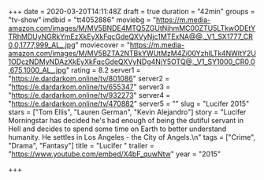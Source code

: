 +++
date = 2020-03-20T14:11:48Z
draft = true
duration = "42min"
groups = "tv-show"
imdbid = "tt4052886"
moviebg = "https://m.media-amazon.com/images/M/MV5BNDE4MTQ5ZGUtNjhmMC00ZTU5LTkwODEtYTRhMDUyNGRkYmEzXkEyXkFqcGdeQXVyNjc1MTExNA@@._V1_SX1777_CR0,0,1777,999_AL_.jpg"
moviecover = "https://m.media-amazon.com/images/M/MV5BZTA2NTBkYWUtMzM4Zi00YzhlLTk4NWItY2U1ODczNDMyNDAzXkEyXkFqcGdeQXVyNDg4NjY5OTQ@._V1_SY1000_CR0,0,675,1000_AL_.jpg"
rating = 8.2
server1 = "https://e.dardarkom.online/tv/801086"
server2 = "https://e.dardarkom.online/tv/655347"
server3 = "https://e.dardarkom.online/tv/932273"
server4 = "https://e.dardarkom.online/tv/470882"
server5 = ""
slug = "Lucifer 2015"
stars = ["Tom Ellis", "Lauren German", "Kevin Alejandro"]
story = "Lucifer Morningstar has decided he's had enough of being the dutiful servant in Hell and decides to spend some time on Earth to better understand humanity. He settles in Los Angeles - the City of Angels.\n"
tags = ["Crime", "Drama", "Fantasy"]
title = "Lucifer "
trailer = "https://www.youtube.com/embed/X4bF_quwNtw"
year = "2015"

+++
